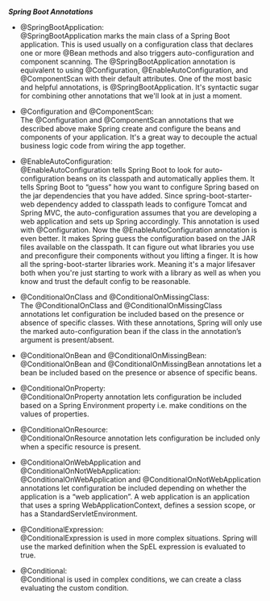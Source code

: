 **_Spring Boot Annotations_**

- @SpringBootApplication:  
  @SpringBootApplication marks the main class of a Spring Boot application. This is used usually on a configuration class that declares one or more @Bean methods and also triggers auto-configuration and component scanning.
  The @SpringBootApplication annotation is equivalent to using @Configuration, @EnableAutoConfiguration, and @ComponentScan with their default attributes.
  One of the most basic and helpful annotations, is @SpringBootApplication. It's syntactic sugar for combining other annotations that we'll look at in just a moment.

- @Configuration and @ComponentScan:  
  The @Configuration and @ComponentScan annotations that we described above make Spring create and configure the beans and components of your application. It's a great way to decouple the actual business logic code from wiring the app together.

- @EnableAutoConfiguration:  
  @EnableAutoConfiguration tells Spring Boot to look for auto-configuration beans on its classpath and automatically applies them. It tells Spring Boot to “guess” how you want to configure Spring based on the jar dependencies that you have added.
  Since spring-boot-starter-web dependency added to classpath leads to configure Tomcat and Spring MVC, the auto-configuration assumes that you are developing a web application and sets up Spring accordingly. This annotation is used with @Configuration.
  Now the @EnableAutoConfiguration annotation is even better. It makes Spring guess the configuration based on the JAR files available on the classpath. It can figure out what libraries you use and preconfigure their components without you lifting a finger. It is how all the spring-boot-starter libraries work. Meaning it's a major lifesaver both when you're just starting to work with a library as well as when you know and trust the default config to be reasonable.

- @ConditionalOnClass and @ConditionalOnMissingClass:  
  The @ConditionalOnClass and @ConditionalOnMissingClass annotations let configuration be included based on the presence or absence of specific classes. With these annotations, Spring will only use the marked auto-configuration bean if the class in the annotation’s argument is present/absent.

- @ConditionalOnBean and @ConditionalOnMissingBean:  
  @ConditionalOnBean and @ConditionalOnMissingBean annotations let a bean be included based on the presence or absence of specific beans.

- @ConditionalOnProperty:  
  @ConditionalOnProperty annotation lets configuration be included based on a Spring Environment property i.e. make conditions on the values of properties.

- @ConditionalOnResource:  
  @ConditionalOnResource annotation lets configuration be included only when a specific resource is present.

- @ConditionalOnWebApplication and @ConditionalOnNotWebApplication:  
  @ConditionalOnWebApplication and @ConditionalOnNotWebApplication annotations let configuration be included depending on whether the application is a “web application”. A web application is an application that uses a spring WebApplicationContext, defines a session scope, or has a StandardServletEnvironment.

- @ConditionalExpression:  
  @ConditionalExpression is used in more complex situations. Spring will use the marked definition when the SpEL expression is evaluated to true.

- @Conditional:  
  @Conditional is used in complex conditions, we can create a class evaluating the custom condition.
